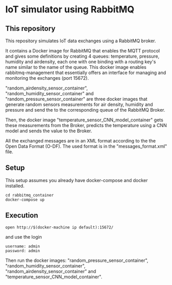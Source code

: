 # IoT simulator using RabbitMQ

## This repository

This repository simulates IoT data exchanges using a RabbitMQ broker. 

It contains a Docker image for RabbitMQ that enables the MQTT protocol and gives some definitions by creating 4 queues: temperature, pressure, humidity and airdensity, each one with one binding with a routing key's name similar to the name of the queue.
This docker image enables rabbitmq-management that essentially offers an interface for managing and monitoring the exchanges (port 15672).

"random_airdensity_sensor_container", "random_humidity_sensor_container" and "random_pressure_sensor_container" are three docker images that generate random sensors measurements for air density, humidity and pressure and send the to the corresponding queue of the RabbitMQ Broker.

Then, the docker image "temperature_sensor_CNN_model_container" gets these measurements from the Broker, predicts the temperature using a CNN model and sends the value to the Broker.

All the exchanged messages are in an XML format according to the the Open Data Format (O-DF). The used format is in the "messages_format.xml" file.

## Setup

This setup assumes you already have docker-compose and docker installed.

```
cd rabbitmq_container
docker-compose up
```

## Execution

```
open http://$(docker-machine ip default):15672/
```
and use the login

```
username: admin
password: admin
```
Then run the docker images: "random_pressure_sensor_container", "random_humidity_sensor_container", "random_airdensity_sensor_container" and "temperature_sensor_CNN_model_container".
